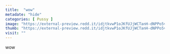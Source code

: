 ```yaml
---
title:  "wow"
metadate: "hide"
categories: [ Pussy ]
image: "https://external-preview.redd.it/idjtkvwP1oJKfUJjWCTanH-dNPPo5vVDHzdOwih9U3c.jpg?auto=webp&s=b1d2fb2c0cdf0e2f6e1f60fa8f4eaefcf87d4498"
thumb: "https://external-preview.redd.it/idjtkvwP1oJKfUJjWCTanH-dNPPo5vVDHzdOwih9U3c.jpg?width=640&crop=smart&auto=webp&s=83765957a719be86cc8183eb97e1aa8e093d6858"
visit: ""
---
```

wow
